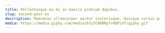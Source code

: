 ```yaml
---
title: Pellentesque eu mi in mauris pretium dapibus.
slug: second-post-en
description: Maecenas ullamcorper auctor scelerisque. Quisque cursus pulvinar erat vel condimentum. Phasellus imperdiet lacus et scelerisque mattis. Integer in pellentesque est.
media: https://media.giphy.com/media/b7yIC0OBRpfv9QPiVf/giphy.gif
---
```

